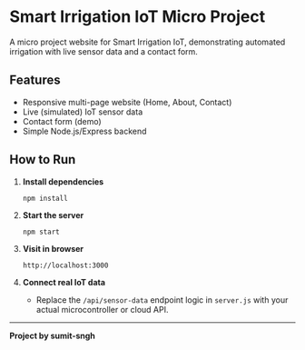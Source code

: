# Smart Irrigation IoT Micro Project

A micro project website for Smart Irrigation IoT, demonstrating automated irrigation with live sensor data and a contact form.

## Features

- Responsive multi-page website (Home, About, Contact)
- Live (simulated) IoT sensor data
- Contact form (demo)
- Simple Node.js/Express backend

## How to Run

1. **Install dependencies**
    ```
    npm install
    ```

2. **Start the server**
    ```
    npm start
    ```

3. **Visit in browser**
    ```
    http://localhost:3000
    ```

4. **Connect real IoT data**
    - Replace the `/api/sensor-data` endpoint logic in `server.js` with your actual microcontroller or cloud API.

---

**Project by sumit-sngh**